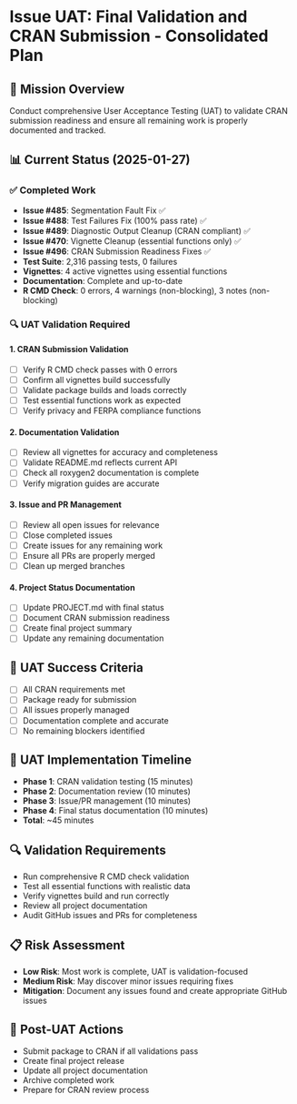 # Issue UAT: Final Validation and CRAN Submission - Consolidated Plan

## 🎯 **Mission Overview**
Conduct comprehensive User Acceptance Testing (UAT) to validate CRAN submission readiness and ensure all remaining work is properly documented and tracked.

## 📊 **Current Status (2025-01-27)**

### ✅ **Completed Work**
- **Issue #485**: Segmentation Fault Fix ✅
- **Issue #488**: Test Failures Fix (100% pass rate) ✅
- **Issue #489**: Diagnostic Output Cleanup (CRAN compliant) ✅
- **Issue #470**: Vignette Cleanup (essential functions only) ✅
- **Issue #496**: CRAN Submission Readiness Fixes ✅
- **Test Suite**: 2,316 passing tests, 0 failures
- **Vignettes**: 4 active vignettes using essential functions
- **Documentation**: Complete and up-to-date
- **R CMD Check**: 0 errors, 4 warnings (non-blocking), 3 notes (non-blocking)

### 🔍 **UAT Validation Required**

#### **1. CRAN Submission Validation**
- [ ] Verify R CMD check passes with 0 errors
- [ ] Confirm all vignettes build successfully
- [ ] Validate package builds and loads correctly
- [ ] Test essential functions work as expected
- [ ] Verify privacy and FERPA compliance functions

#### **2. Documentation Validation**
- [ ] Review all vignettes for accuracy and completeness
- [ ] Validate README.md reflects current API
- [ ] Check all roxygen2 documentation is complete
- [ ] Verify migration guides are accurate

#### **3. Issue and PR Management**
- [ ] Review all open issues for relevance
- [ ] Close completed issues
- [ ] Create issues for any remaining work
- [ ] Ensure all PRs are properly merged
- [ ] Clean up merged branches

#### **4. Project Status Documentation**
- [ ] Update PROJECT.md with final status
- [ ] Document CRAN submission readiness
- [ ] Create final project summary
- [ ] Update any remaining documentation

## 🎯 **UAT Success Criteria**
- [ ] All CRAN requirements met
- [ ] Package ready for submission
- [ ] All issues properly managed
- [ ] Documentation complete and accurate
- [ ] No remaining blockers identified

## 📅 **UAT Implementation Timeline**
- **Phase 1**: CRAN validation testing (15 minutes)
- **Phase 2**: Documentation review (10 minutes)
- **Phase 3**: Issue/PR management (10 minutes)
- **Phase 4**: Final status documentation (10 minutes)
- **Total**: ~45 minutes

## 🔍 **Validation Requirements**
- Run comprehensive R CMD check validation
- Test all essential functions with realistic data
- Verify vignettes build and run correctly
- Review all project documentation
- Audit GitHub issues and PRs for completeness

## 📋 **Risk Assessment**
- **Low Risk**: Most work is complete, UAT is validation-focused
- **Medium Risk**: May discover minor issues requiring fixes
- **Mitigation**: Document any issues found and create appropriate GitHub issues

## 🚀 **Post-UAT Actions**
- Submit package to CRAN if all validations pass
- Create final project release
- Update all project documentation
- Archive completed work
- Prepare for CRAN review process
